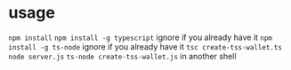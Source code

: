 # usage

`npm install`
`npm install -g typescript` ignore if you already have it
`npm install -g ts-node` ignore if you already have it
`tsc create-tss-wallet.ts`
`node server.js`
`ts-node create-tss-wallet.js` in another shell

